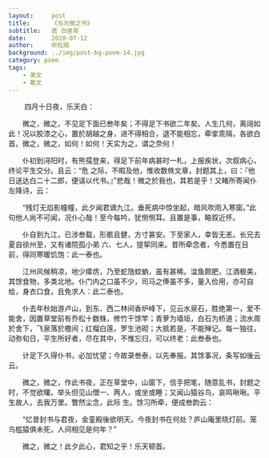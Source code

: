 ```yaml
---
layout:     post
title:      《与元微之书》
subtitle:   唐 白居易
date:       2020-07-12
author:     听松阁
background: ../img/post-bg-poem-14.jpg
category: poem
tags:
    - 美文
    - 散文
---
```



　　 四月十日夜，乐天白：

　　微之，微之，不见足下面已叁年矣；不得足下书欲二年矣。人生几何，离阔如此！况以胶漆之心，置於胡越之身，进不得相合，退不能相忘，牵挛乖隔，各欲白首。微之，微之，如何！如何！天实为之，谓之奈何！

　　仆初到浔阳时，有熊孺登来，得足下前年病甚时一札，上报疾状，次叙病心，终论平生交分。且云：“危 之际，不暇及他，惟收数帙文章，封题其上，曰：『他日送达白二十二郎，便请以代书。』”悲哉！微之於我也，其若是乎！又睹所寄闻仆左降诗，云：

　　“残灯无焰影幢幢，此夕闻君谪九江。垂死病中惊坐起，暗风吹雨入寒窗。”此句他人尚不可闻，况仆心哉！至今每吟，犹恻恻耳。且置是事，略叙近怀。

　　仆自到九江，已涉叁载，形骸且健，方寸甚安。下至家人，幸皆无恙。长兄去夏自徐州至，又有诸院孤小弟 六、七人，提挈同来。昔所牵念者，今悉置在目前，得同寒暖饥饱：此一泰也。

　　江州风候稍凉，地少瘴疠，乃至蛇虺蚊蚋，虽有甚稀。湓鱼颇肥，江酒极美，其馀食物，多类北地。仆门内之口虽不少，司马之俸虽不多，量入俭用，亦可自给，身衣口食，且免求人：此二泰也。

　　仆去年秋始游卢山，到东、西二林间香炉峰下，见云水泉石，胜绝第一，爱不能舍，因置草堂前有乔松十数株，修竹千馀竿；青萝为墙垣，白石为桥道；流水周於舍下，飞泉落於檐间；红榴白莲，罗生池砌；大抵若是，不能殚记。每一独往，动弥旬日，平生所好者，尽在其中，不惟忘归，可以终老：此叁泰也。

　　计足下久得仆书，必加忧望；今故录叁泰，以先奉报。其馀事况，条写如後云云。

　　微之，微之，作此书夜，正在草堂中，山窗下，信手把笔，随意乱书，封题之时，不觉欲曙。举头但见山僧一、两人，或坐或睡；又闻山猿谷鸟，哀鸣啾啾。平生故人，去我万里。瞥然尘念，此际 生。馀习所牵，便成叁韵云：

　　“忆昔封书与君夜，金銮殿後欲明天。今夜封书在何处？庐山庵里晓灯前。笼鸟槛猿俱未死，人间相见是何年？”

　　微之，微之！此夕此心，君知之乎！乐天顿首。
